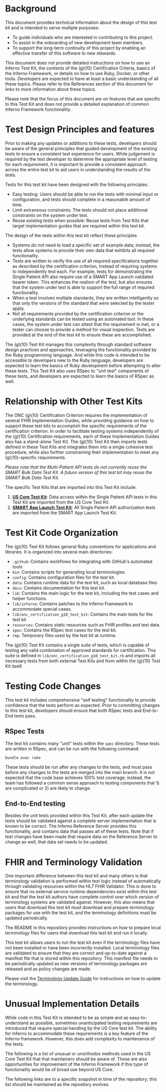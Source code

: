 # Background

This document provides technical information about the design of this test kit
and is intended to serve multiple purposes:
* To guide individuals who are interested in contributing to this project.
* To assist in the onboarding of new development team members.
* To support the long-term continuity of this project by enabling an
  effective transfer of this software to new stewards.

This document does not provide detailed instructions on how to use
an Inferno Test Kit, the contents of the (g)(10) Certification Criteria,
basics of the Inferno Framework, or details on how to use Ruby, Docker,
or other tools.  Developers are expected to have at least a basic understanding
of all these topics.  Please refer to the References section of this document
for links to more information about these topics.

Please note that the focus of this document are on features that are specific to
this Test Kit and does not provide a detailed explanation of common Inferno
Framework functionality.

# Test Design Principles and features

Prior to making any updates or additions to these tests, developers should
be aware of the general principles that guided development of the existing tests
to ensure a consistent test experience for users.  While judgement is required
by the test developer to determine the appropriate level of testing for each
requirement, it is important to provide a consistent approach across the entire
test kit to aid users in understanding the results of the tests.

Tests for this test kit have been designed with the following principles:
* Easy testing: Users should be able to run the tests with minimal input or
  configuration, and tests should complete in a reasonable amount of time.
* Limit extraneous constraints: The tests should not place additional constraints
  on the system under test.
* Reuse existing tests when possible: Reuse tests from Test Kits that target
  implementation guides that are required within this test kit.

The design of the tests within this test kit reflect these principles
* Systems do not need to load a specific set of example data; instead, the
  tests allow systems to provide their own data that exhibits all required
  functionality.
* Tests are written to verify the use of all required specifications together
  as described by the certification criterion, instead of requiring systems to
  independently test each.  For example, tests for demonstrating the Single
  Patient API also require use of a SMART App Launch validated bearer token.  This
  enhances the realism of the test, but also ensures that the system under test is
  able to support the full range of required functionality.
* When a test involves multiple standards, they are written intelligently
  so that only the versions of the standard that were selected by the
  tester apply.
* Not all requirements provided by the certification criterion or the
  underlying standards can be tested using an automated tool.  In these cases,
  the system under test can attest that the requirement is met, or a tester
  can choose to provide a method for visual inspection. Tests are provided
  at the end of the test kit to ensure these are accomplished.

The (g)(10) Test Kit manages this complexity through standard software design
practices and approaches, leveraging the functionality provided by the Ruby
programming language.  And while this code is intended to be accessible to
developers new to the Ruby language, developers are expected to learn the basics
of Ruby development before attempting to alter these tests.  This Test Kit also
uses RSpec to "unit test" components of these tests, and developers are expected
to learn the basics of RSpec as well.

# Relationship with Other Test Kits

The ONC (g)(10) Certification Criterion requires the implementation of several
FHIR Implementation Guides, while providing guidance on how to support these
test kits to accomplish the specific requirements of the certification
criterion.  In order to facilitate testing systems independently of the (g)(10)
Certification requirements, each of these Implementation Guides also has a
stand-alone Test Kit.  The (g)(10) Test Kit then imports tests defined in these
Test Kits and integrates them into a single cohesive test procedure, while also
further constraining their implementation to meet any (g)(10)-specific
requirements.

*Please note that the Multi-Patient API tests do not currently reuse
the SMART Bulk Data Test Kit.  A future version of this test kit
may reuse the SMART Bulk Data Test Kit.*

The specific Test Kits that are imported into this Test Kit include:

1. **[US Core Test Kit](https://github.com/inferno-framework/us-core-test-kit)**:
  Data access within the Single Patient API tests in this Test Kit are
  imported from the US Core Test Kit.  
2. **[SMART App Launch Test Kit](https://github.com/inferno-framework/smart-app-launch-test-kit)**: All
  Single Patient API authorization tests are imported from the SMART App Launch Test Kit.

# Test Kit Code Organization

The (g)(10) Test Kit follows general Ruby conventions for applications and
libraries.  It is organized into several main directories:

- `.github`: Contains workflows for integrating with GitHub's automated tools
- `bin`: Contains scripts for generating local terminologies.
- `config`: Contains configuration files for the test kit.
- `data`: Contains runtime data for the test kit, such as local database files
- `docs`: Contains documentation for this test kit.
- `lib`: Contains the main logic for the test kit, including the test cases and helper functions.
- `lib/inferno`: Contains patches to the Inferno Framework to accommodate special cases.
- `lib/onc_certification_g10_test_kit`: Contains the main tests for the test kit
- `resources`: Contains static resources such as FHIR profiles and test data.
- `spec`: Contains the RSpec test cases for the test kit.
- `tmp`: Temporary files used by the test kit at runtime.

The (g)(10) Test Kit contains a single suite of tests, which is capable of testing
any valid combination of approved standards for certification.  This suite
is defined in `lib/onc_certification_g10_test_kit.rb` and imports all necessary
tests from both external Test Kits and from within the (g)(10) Test Kit itself.

# Testing Code Changes

This test kit includes comprehensive "self testing" functionality to provide
confidence that the tests perform as expected.  Prior to committing changes to
this test kit, developers should ensure that both RSpec tests and End-to-End
tests pass.

## RSpec Tests

The test kit contains many "unit" tests within the `spec` directory.  These
tests are written in RSpec, and can be run with the following command:

```bundle exec rake```

These tests should be run after any changes to the tests, and must pass before
any changes to the tests are merged into the main branch.  It is not expected
that the code base achieves 100% test coverage; instead, the team has followed a
common sense approach to testing components that 1) are complicated or 2) are
likely to change.

## End-to-End testing

Besides the unit tests provided within this Test Kit, after each update
the tests should be validated against a complete server implementation
that is known to be correct.  The Inferno Reference Server provides this functionality,
and contains data that passes all of these tests.  Note that if test changes
have been made that require data on the Reference Server to change as well,
that data set needs to be updated.


# FHIR and Terminology Validation

One important difference between this test kit and many others is that terminology
validation is performed within test logic instead of automatically through validating
resources within the HL7 FHIR Validator.
This is done to ensure that no external service runtime dependencies exist within this test kit
and that the test kit authors have complete control over which version of terminology systems
are validated against.   However, this also means that users that download this test kit
must download and prepare terminology packages for use with the test kit, and the terminology
definitions must be updated periodically.

The README in this repository provides instructions on how to prepare local terminology
files for users that download this test kit and run it locally.

This test kit allows users to run the test kit even if the terminology files have not
been installed or have been incorrectly installed.  Local terminology files are validated to ensure
that they are correct and up-to-date against a manifest file that is stored within
this repository.  This manifest file needs to be periodically updated as new versions
of terminology packages are released and as policy changes are made.

Please visit the [Terminology Update Guide](Terminology-Update-Guide) for instructions on
how to update the terminology.

# Unusual Implementation Details

While code in this Test Kit is intended to be as simple and as easy-to-understand
as possible, sometimes unanticipated testing requirements are introduced that
require special handling by the US Core test kit.  The ability for Inferno
to accommodate these requirements is a key feature of the Inferno framework.  However,
this does add complexity to maintenance of the tests.

The following is a list of unusual or unorthodox methods used in the US Core
Test Kit that that maintainers should be aware of.  These are also opportunities
for improvement of the Inferno Framework if this type of functionality would be
of broad use beyond US Core.

The following links are to a specific snapshot in time of the repository; this
list should be maintained as the repository evolves.


